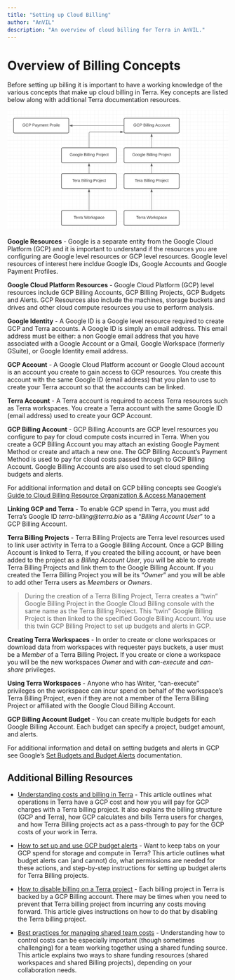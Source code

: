 ```yaml
---
title: "Setting up Cloud Billing"
author: "AnVIL"
description: "An overview of cloud billing for Terra in AnVIL."
---
```


# Overview of Billing Concepts

Before setting up billing it is important to have a working knowledge of the various concepts that make up cloud billing in Terra. Key concepts are listed below along with additional Terra documentation resources.

![Key Concepts](./_images/key-concepts.png)

**Google Resources** - Google is a separate entity from the Google Cloud Platform (GCP) and it is important to understand if the resources you are configuring are Google level resources or GCP level resources. Google level resources of interest here incldue  Google IDs, Google Accounts and Google Payment Profiles.

**Google Cloud Platform Resources** -  Google Cloud Platform (GCP) level resources include GCP Billing Accounts, GCP BIlling Projects, GCP Budgets and Alerts. GCP Resources also include the machines, storage buckets and drives and other cloud compute resources you use to perform analysis.


**Google Identity** - A Google ID is a Google level resource required to create GCP and Terra accounts.  A Google ID is simply an email address. This email address must be either: a non Google email address that you have associated with a Google Account or a Gmail, Google Workspace (formerly GSuite), or Google Identity email address.

**GCP Account** - A Google Cloud Platform account or Google Cloud account is an account you create to gain access to GCP resources. You create this account with the same Google ID (email address) that you plan to use to create your Terra account so that the accounts can be linked.

**Terra Account** - A Terra account is required to access Terra resources such as Terra workspaces. You create a Terra account with the same Google ID (email address) used to create your GCP Account.

**GCP Billing Account** - GCP Billing Accounts are GCP level resources you configure to pay for cloud compute costs incurred in Terra. When you create a GCP Billing Account you may attach an existing Google Payment Method or create and attach a new one. The GCP Billing Account’s Payment Method is used to pay for cloud costs passed through to GCP Billing Account. Google Billing Accounts are also used to set cloud spending budgets and alerts.

<hero>For additional information and detail on GCP billing concepts see Google’s  [Guide to Cloud Billing Resource Organization & Access Management](https://cloud.google.com/billing/docs/onboarding-checklist) </hero>

**Linking GCP and Terra** - To enable GCP spend in Terra, you must add Terra’s Google ID  _terra-billing@terra.bio_  as a “_Billing Account User_” to a GCP Billing Account.


**Terra Billing Projects** - Terra Billing Projects are Terra level resources used to link user activity in Terra to a Google Billing Account. Once a GCP Billing Account  is linked to Terra, if you created the billing account, or have been added to the project as a _Billing Account User_,  you will be able to create Terra Billing Projects and link them to the Google Billing Account. If you created the Terra Billing Project you will be its “_Owner_” and you will be able to add other Terra users as _Meembers_ or _Owners_.

>During the creation of a Terra Billing Project, Terra creates a “twin” Google Billing Project in the Google Cloud Billing console with the same name as the Terra Billing Project. This “twin” Google Billing Project is then linked to the specified Google Billing Account. You use this twin GCP Billing Project to set up budgets and alerts in GCP.


**Creating Terra  Workspaces** - In order to create or clone workspaces or download data from workspaces with requester pays buckets, a user must be a  _Member_ of a Terra Billing Project. If you create or clone a workspace you will be the new workspaces _Owner_  and with _can-execute_ and _can-share_  privileges.

**Using Terra Workspaces** - Anyone who has Writer, “can-execute” privileges on the workspace can incur spend on behalf of the workspace’s Terra Billing Project, even if they are not a member of the Terra Billing Project or affiliated with the Google Cloud Billing Account.


**GCP Billing Account Budget**  - You can create multiple budgets for each Google Billing Account. Each budget can specify a project, budget amount, and alerts.



<hero>For additional information and detail on setting budgets and alerts in GCP see Google’s  [Set Budgets and Budget Alerts](https://cloud.google.com/billing/docs/how-to/budgets) documentation. </hero>

## Additional Billing Resources
- [Understanding costs and billing in Terra](https://support.terra.bio/hc/en-us/articles/360048632271-Understanding-costs-and-billing-in-Terra) - This article outlines what operations in Terra have a GCP cost and how you will pay for GCP charges with a Terra billing project. It also explains the billing structure (GCP and Terra), how GCP calculates and bills Terra users for charges, and how Terra Billing projects act as a pass-through to pay for the GCP costs of your work in Terra.

- [How to set up and use GCP budget alerts](https://support.terra.bio/hc/en-us/articles/360057589931-How-to-set-up-and-use-GCP-budget-alerts) - Want to keep tabs on your GCP spend for storage and compute in Terra? This article outlines what budget alerts can (and cannot) do, what permissions are needed for these actions, and step-by-step instructions for setting up budget alerts for Terra Billing projects.

- [How to disable billing on a Terra project](https://support.terra.bio/hc/en-us/articles/360048293111-How-to-disable-billing-on-a-Terra-project) - Each billing project in Terra is backed by a GCP Billing account. There may be times when you need to prevent that Terra billing project from incurring any costs moving forward. This article gives instructions on how to do that by disabling the Terra billing project.

- [Best practices for managing shared team costs](https://support.terra.bio/hc/en-us/articles/360047235151-Best-practices-for-managing-shared-team-costs) - Understanding how to control costs can be especially important (though sometimes challenging) for a team working together using a shared funding source. This article explains two ways to share funding resources (shared workspaces and shared Billing projects), depending on your collaboration needs.


